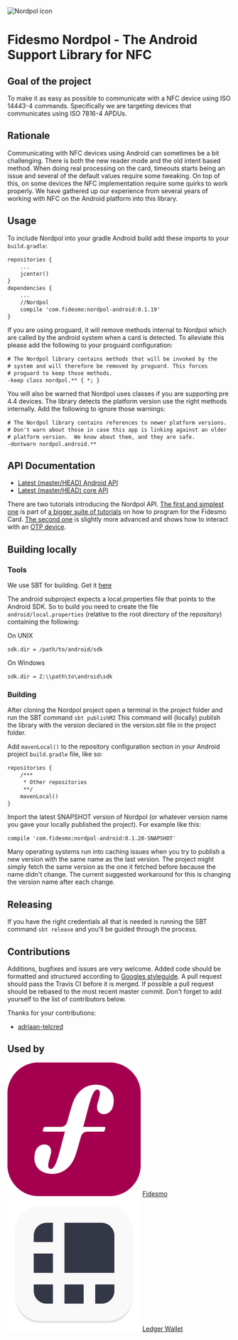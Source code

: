 ![Nordpol icon](/nordpol_super_secret_nfc_project.png?raw=true)
# Fidesmo Nordpol - The Android Support Library for NFC

## Goal of the project
To make it as easy as possible to communicate with a NFC device using ISO 14443-4 commands. Specifically we are targeting devices that communicates using ISO 7816-4 APDUs.

## Rationale
Communicating with NFC devices using Android can sometimes be a bit challenging. There is both the new reader mode and the old intent based method. When doing real processing on the card, timeouts starts being an issue and several of the default values require some tweaking. On top of this, on some devices the NFC implementation require some quirks to work properly. We have gathered up our experience from several years of working with NFC on the Android platform into this library.

## Usage

To include Nordpol into your gradle Android build add these imports to your ```build.gradle```:
```
repositories {
    ...
    jcenter()
}
dependencies {
    ...
    //Nordpol
    compile 'com.fidesmo:nordpol-android:0.1.19'
}
```

If you are using proguard, it will remove methods internal to Nordpol
which are called by the android system when a card is detected. To
alleviate this please add the following to your proguard
configuration:
```
# The Nordpol library contains methods that will be invoked by the
# system and will therefore be removed by proguard. This forces
# proguard to keep those methods.
-keep class nordpol.** { *; }
```

You will also be warned that Nordpol uses classes if you are
supporting pre 4.4 devices. The library detects the platform version
use the right methods internally. Add the following to ignore those
warnings:
```
# The Nordpol library contains references to newer platform versions.
# Don't warn about those in case this app is linking against an older
# platform version.  We know about them, and they are safe.
-dontwarn nordpol.android.**
```

## API Documentation

- [Latest (master/HEAD) Android API](http://nordpol.fidesmo.com.s3-website-eu-west-1.amazonaws.com/master/android/index.html)
- [Latest (master/HEAD) core API](http://nordpol.fidesmo.com.s3-website-eu-west-1.amazonaws.com/master/core/index.html)

There are two tutorials introducing the Nordpol API.
[The first and simplest one](https://developer.fidesmo.com/tutorials/android)
is part of
[a bigger suite of tutorials](https://developer.fidesmo.com/tutorials/javacard)
on how to program for the Fidesmo
Card. [The second one](https://developer.fidesmo.com/tutorials/android-totp)
is slightly more advanced and shows how to interact with an
[OTP device](https://github.com/Yubico/ykneo-oath).

## Building locally

### Tools

We use SBT for building. Get it
[here](http://www.scala-sbt.org/download.html)

The android subproject expects a local.properties file that points to
the Android SDK. So to build you need to create the file
`android/local.properties` (relative to the root directory of the
repository) containing the following:

On UNIX
```
sdk.dir = /path/to/android/sdk
```

On Windows
```
sdk.dir = Z:\\path\to\android\sdk
```

### Building

After cloning the Nordpol project open a terminal in the project folder and
run the SBT command `sbt publishM2` This command will (locally) publish the
library with the version declared in the version.sbt file in the project folder.

Add `mavenLocal()` to the repository configuration section in your Android
project `build.gradle` file, like so:
```
repositories {
    /***
     * Other repositories
     **/
    mavenLocal()
}
```

Import the latest SNAPSHOT version of Nordpol (or whatever version name you gave
your locally published the project). For example like this:
```
compile 'com.fidesmo:nordpol-android:0.1.20-SNAPSHOT'
```

Many operating systems run into caching issues when you try to publish a new
version with the same name as the last version. The project might simply fetch
the same version as the one it fetched before because the name didn't change.
The current suggested workaround for this is changing the version name after
each change.

## Releasing

If you have the right credentials all that is needed is running the SBT
command `sbt release` and you'll be guided through the process.

## Contributions

Additions, bugfixes and issues are very welcome. Added code should be
formatted and structured according to [Googles
styleguide](http://google.github.io/styleguide/javaguide.html). A pull
request should pass the Travis CI before it is merged. If possible
a pull request should be rebased to the most recent master
commit. Don't forget to add yourself to the list of contributors below.

Thanks for your contributions:

- [adriaan-telcred](https://github.com/adriaan-telcred)

## Used by

![Fidesmo logo](/fidesmo-logo.webp?raw=true)
[Fidesmo](https://play.google.com/store/apps/details?id=com.fidesmo.sec.android)
![Ledger Wallet logo](/ledger-wallet-logo.webp?raw=true)
[Ledger Wallet](https://github.com/LedgerHQ/ledger-wallet-android)
